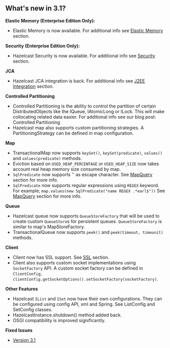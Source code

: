 

## What's new in 3.1?

**Elastic Memory (Enterprise Edition Only):**

- Elastic Memory is now available. For additional info see [Elastic Memory](#elastic-memory) section.

**Security (Enterprise Edition Only):**

- Hazelcast Security is now available. For additional info see [Security](#security) section.

**JCA**

- Hazelcast JCA integration is back. For additional info see [J2EE Integration](#j2ee-integration) section.

**Controlled Partitioning**

- Controlled Partitioning is the ability to control the partition of certain DistributedObjects like the IQueue, IAtomicLong or ILock. This will make collocating related data easier. For additional info see our blog post: Controlled Partitioning
- Hazelcast map also supports custom partitioning strategies. A PartitioningStrategy can be defined in map configuration.

**Map**

- TransactionalMap now supports `keySet()`, `keySet(predicate)`, `values()` and `values(predicate)` methods.
- Eviction based on `USED_HEAP_PERCENTAGE` or `USED_HEAP_SIZE` now takes account real heap memory size consumed by map.
- `SqlPredicate` now supports '\' as escape character. See [MapQuery](#query) section for more info.
- `SqlPredicate` now supports regular expressions using `REGEX` keyword. For example; `map.values(new SqlPredicate("name REGEX .*earl$"))` See [MapQuery](#query) section for more info.

**Queue**

- Hazelcast queue now supports `QueueStoreFactory` that will be used to create custom `QueueStore`s for persistent queues. `QueueStoreFactory` is similar to map's MapStoreFactory.
- TransactionalQueue now supports `peek()` and `peek(timeout, timeunit)` methods.

**Client**

- Client now has SSL support. See [SSL](#ssl) section.
- Client also supports custom socket implementations using `SocketFactory` API. A custom socket factory can be defined in `ClientConfig`; `clientConfig.getSocketOptions().setSocketFactory(socketFactory)`.

**Other Features**

- Hazelcast `IList` and `ISet` now have their own configurations. They can be configured using config API, xml and Spring. See ListConfig and SetConfig classes.
- HazelcastInstance.shutdown() method added back.
- OSGI compatibility is improved significantly.

**Fixed Issues**

- [Version 3.1](https://github.com/hazelcast/hazelcast/issues?milestone=23&state=closed)




